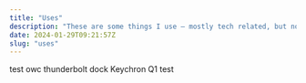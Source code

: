 ```yaml
---
title: "Uses"
description: "These are some things I use – mostly tech related, but not completely. An eternal work in progress."
date: 2024-01-29T09:21:57Z
slug: "uses"
---
```

test
owc thunderbolt dock
Keychron Q1
test
